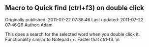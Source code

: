 ## Macro to Quick find (ctrl+f3) on double click 
Originally published: 2011-07-22 07:38:46 
Last updated: 2011-07-22 07:46:26 
Author: Adam  
 
This does a search for the selected word when you double click it.  Functionality similar to Notepad++.  Faster that ctrl-f3.\n